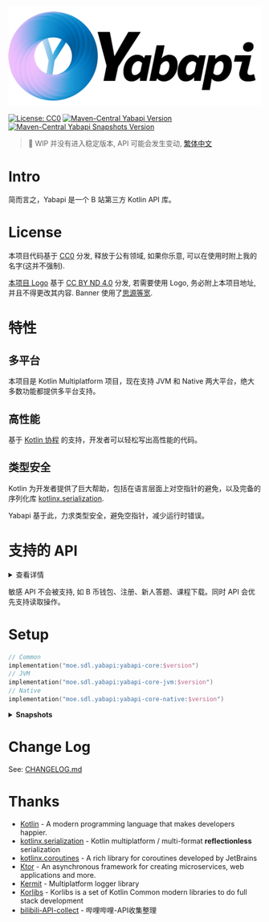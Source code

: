 <img src="imgs/yabapi-banner.png" alt="yabapi logo">

[![License: CC0](https://img.shields.io/badge/License-CC0-lightgrey?style=for-the-badge)](https://creativecommons.org/publicdomain/zero/1.0/legalcode)
[![Maven-Central Yabapi Version](https://img.shields.io/maven-central/v/moe.sdl.yabapi/yabapi-core-jvm?style=for-the-badge)](https://repo1.maven.org/maven2/moe/sdl/yabapi/)
[![Maven-Central Yabapi Snapshots Version](https://img.shields.io/nexus/s/moe.sdl.yabapi/yabapi-core-jvm?label=Maven%20Snapshots&server=https%3A%2F%2Fs01.oss.sonatype.org&style=for-the-badge)](https://s01.oss.sonatype.org/content/repositories/snapshots/moe/sdl/yabapi/yabapi-core-jvm/)

> 🔧 WIP 并没有进入稳定版本, API 可能会发生变动, [繁体中文](README_zhHant.md)

# Intro

简而言之，Yabapi 是一个 B 站第三方 Kotlin API 库。

# License

本项目代码基于 [CC0](https://github.com/SDLMoe/Yabapi/blob/kotlin-mt/LICENSE) 分发, 释放于公有领域, 如果你乐意, 可以在使用时附上我的名字(这并不强制).

[本项目 Logo](./imgs/yabapi-logo.svg) 基于 [CC BY ND 4.0](https://creativecommons.org/licenses/by-nd/4.0/) 分发, 若需要使用 Logo,
务必附上本项目地址, 并且不得更改其内容. Banner 使用了[思源等宽](https://github.com/adobe-fonts/source-han-mono).

# 特性

## 多平台

本项目是 Kotlin Multiplatform 项目，现在支持 JVM 和 Native 两大平台，绝大多数功能都提供多平台支持。

## 高性能

基于 [Kotlin 协程](https://github.com/Kotlin/kotlinx.coroutines) 的支持，开发者可以轻松写出高性能的代码。

## 类型安全

Kotlin 为开发者提供了巨大帮助，包括在语言层面上对空指针的避免，以及完备的序列化库 [kotlinx.serialization](https://github.com/Kotlin/kotlinx.serialization).

Yabapi 基于此，力求类型安全，避免空指针，减少运行时错误。

# 支持的 API

<details>
<summary>查看详情</summary>

- 登录
    - [X] 图形验证码获取 (验证需通过 [geetest-validator](https://github.com/kuresaru/geetest-validator))
    - [X] Web 登录
        - [X] Cookie
        - [X] 密码登录
            - [ ] Native 平台的 RSA 支持
        - [X] 扫码登录
        - [X] 短信登录
    - [ ] APP / TV?
- 关系
    - [X] 查询粉丝
    - [X] 查询关注
    - [X] 查询特别关注
    - [X] 批量查询
    - [X] 关注/悄悄关注/拉黑 及取消操作
    - [X] 批量操作 (仅关注/拉黑)
    - [X] 查询关系
- 信息获取
    - [X] 个人基本信息
    - [X] 硬币状态及花费历史
    - [X] 每日经验值奖励获取
    - [X] 大会员状态
    - [X] 实名状态
    - [X] 昵称是否可用
    - [X] 用户空间
        - [X] 置顶 / 代表作
        - [X] 近期游戏
        - [X] 近期投币
        - [X] 空间公告
        - [X] 空间设置
        - [X] Tags
        - [X] 收藏夹获取
          - [X] 创建的
          - [X] 收藏的
        - [X] 稍后观看
          - [X] 查看 / 增加 / 删除 / 清除
        - [X] 空间频道 (视频合集)
          - [X] 信息获取
        - [X] 订阅番剧
        - [X] 订阅标签
- 搜索
  - [X] 综合搜索
  - [X] 分类搜索
    - [X] 视频
    - [X] 番剧 及 剧集
    - [X] 用户
    - [X] 直播间 及 直播用户
    - [X] 话题
    - [X] 专栏
    - [X] 相关筛选
- 视频
    - [X] 基本信息
    - [X] 在线人数
    - [X] 高能进度条
    - [X] Tags
    - [X] 分P
    - [X] 所属合集
    - [X] 点赞/投币/收藏/一键三连 及 状态查询
    - [X] 全清晰度(8K/4K/1080P+) 音视频流获取
        - [ ] 下载?
- 专栏
  - [X] 基本信息
  - [X] 文集信息
- 动态
    - [X] 获取 新动态 / 特定用户
    - [X] 动态解析
        - [X] 文本
        - [X] 图文
        - [X] 视频
        - [X] 番剧
        - [X] 专栏
        - [X] 合集
        - [X] 分享
        - [ ] ...
- 相簿
    - [X] 上传图片

  > 介于 [相簿专站](https://h.bilibili.com) 基本废弃, 不计划添加额外 API

- 专栏
    - [X] 基本信息
    - [X] 详细信息
    - [X] 文集信息
- 直播
    - [X] 获取信息
    - [X] 签到
        - [X] 检查签到信息(本月/上月)
    - [X] 直播排行榜
        - [X] 主播元气榜
        - [X] 用户能量榜
        - [X] 主播舰队榜
        - [X] 船员价值榜
        - [X] 舰船人数榜
        - [X] 用户等级榜
        - [X] 主播等级榜
        - [X] 勋章等级榜
    - [X] 建立 WebSocket 消息流连接
        - [X] 发送 认证包 & 心跳包
        - [X] 接收 认证回应 & 心跳回应
        - [X] 接收 普通包 & 解析
            - [X] 礼物连发
            - [X] 弹幕信息
            - [X] 舰长特效
            - [X] 上舰信息
            - [X] 高能榜变化 V1, V2
            - [X] 高能榜TOP3 变化
            - [X] 登上热门 V1, V2
            - [X] 房间信息变化(标题更改)
            - [X] 房间实时信息(粉丝, 粉丝团)
            - [X] 交互信息
            - [X] 交互游戏信息
            - [X] 直播活动页面信息
            - [X] 广播信息
            - [X] SuperChat 进场/发送/删除
                - [X] 日语样式
            - [X] 续费/开通舰长提示
            - [X] 活动 banner 显示
            - [X] 抽奖 开始/结束/审核/获奖
    - [X] 直播视频流 全分辨率获取
        - [ ] 下载?
- 表情
    - [X] 获取表情列表
- 时间
    - [X] 获取服务器时间戳
- Cookie 存储
    - [X] 提供 FileCookieStorage

</details>

敏感 API 不会被支持, 如 B 币钱包、注册、新人答题、课程下载。同时 API 会优先支持读取操作。

# Setup

```kotlin
// Common
implementation("moe.sdl.yabapi:yabapi-core:$version")
// JVM
implementation("moe.sdl.yabapi:yabapi-core-jvm:$version")
// Native
implementation("moe.sdl.yabapi:yabapi-core-native:$version")
```

<details>

**<summary>Snapshots</summary>**

```kotlin
repositories {
    maven("https://s01.oss.sonatype.org/content/repositories/snapshots/")
}

dependencies {
    implementation("moe.sdl.yabapi:yabapi-core-$platform:$snapshotVersion")
}
```

</details>

# Change Log

See: [CHANGELOG.md](CHANGELOG.md)

# Thanks

- [Kotlin](https://github.com/JetBrains/kotlin) - A modern programming language that makes developers happier.
- [kotlinx.serialization](https://github.com/Kotlin/kotlinx.serialization) - Kotlin multiplatform / multi-format
  **reflectionless** serialization
- [kotlinx.coroutines](https://github.com/Kotlin/kotlinx.coroutines) - A rich library for coroutines developed by
  JetBrains
- [Ktor](https://github.com/ktorio/ktor) - An asynchronous framework for creating microservices, web applications and
  more.
- [Kermit](https://github.com/touchlab/Kermit) - Multiplatform logger library
- [Korlibs](https://docs.korge.org/) - Korlibs is a set of Kotlin Common modern libraries to do full stack development
- [bilibili-API-collect](https://github.com/SocialSisterYi/bilibili-API-collect) - 哔哩哔哩-API收集整理
